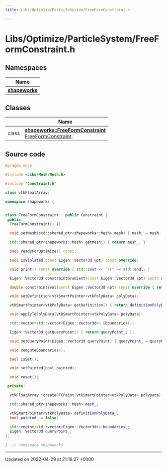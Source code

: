 ```yaml
---
title: Libs/Optimize/ParticleSystem/FreeFormConstraint.h

---
```


# Libs/Optimize/ParticleSystem/FreeFormConstraint.h



## Namespaces

| Name           |
| -------------- |
| **[shapeworks](../Namespaces/namespaceshapeworks.md)**  |

## Classes

|                | Name           |
| -------------- | -------------- |
| class | **[shapeworks::FreeFormConstraint](../Classes/classshapeworks_1_1FreeFormConstraint.md)** <br>[FreeFormConstraint]().  |




## Source code

```cpp
#pragma once

#include <Libs/Mesh/Mesh.h>

#include "Constraint.h"

class vtkFloatArray;

namespace shapeworks {


class FreeFormConstraint : public Constraint {
 public:
  FreeFormConstraint() {}

  void setMesh(std::shared_ptr<shapeworks::Mesh> mesh) { mesh_ = mesh; }

  std::shared_ptr<shapeworks::Mesh> getMesh() { return mesh_; }

  bool readyForOptimize() const;

  bool isViolated(const Eigen::Vector3d &pt) const override;

  void print() const override { std::cout << "FF" << std::endl; }

  Eigen::Vector3d constraintGradient(const Eigen::Vector3d &pt) const override { return mesh_->getFFCGradient(pt); }

  double constraintEval(const Eigen::Vector3d &pt) const override { return mesh_->getFFCValue(pt); }

  void setDefinition(vtkSmartPointer<vtkPolyData> polyData);

  vtkSmartPointer<vtkPolyData> getDefinition() { return definitionPolyData_; };

  void applyToPolyData(vtkSmartPointer<vtkPolyData> polyData);

  std::vector<std::vector<Eigen::Vector3d>> &boundaries();

  Eigen::Vector3d getQueryPoint() { return queryPoint_; };

  void setQueryPoint(Eigen::Vector3d queryPoint) { queryPoint_ = queryPoint; };

  void computeBoundaries();

  bool isSet();

  void setPainted(bool painted);

  void reset();

 private:

  vtkFloatArray *createFFCPaint(vtkSmartPointer<vtkPolyData> polyData);

  std::shared_ptr<shapeworks::Mesh> mesh_;

  vtkSmartPointer<vtkPolyData> definitionPolyData_;
  bool painted_ = false;

  std::vector<std::vector<Eigen::Vector3d>> boundaries_;
  Eigen::Vector3d queryPoint_;
};

}  // namespace shapeworks
```


-------------------------------

Updated on 2022-04-29 at 21:19:27 +0000
